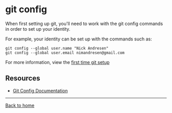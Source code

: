 # git config

When first setting up git, you'll need to work with the git config commands in order to set up your identity.

For example, your identity can be set up with the commands such as:
```
git config --global user.name "Nick Andresen"
git config --global user.email nimandresen@gmail.com
```
For more information, view the [first time git setup](https://git-scm.com/book/en/v2/Getting-Started-First-Time-Git-Setup)

## Resources

- [Git Config Documentation](https://git-scm.com/docs/git-config)

---

[Back to home](../README.md)